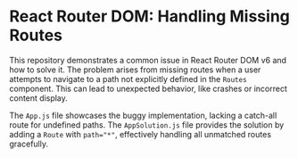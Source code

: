 # React Router DOM: Handling Missing Routes

This repository demonstrates a common issue in React Router DOM v6 and how to solve it. The problem arises from missing routes when a user attempts to navigate to a path not explicitly defined in the `Routes` component. This can lead to unexpected behavior, like crashes or incorrect content display. 

The `App.js` file showcases the buggy implementation, lacking a catch-all route for undefined paths. The `AppSolution.js` file provides the solution by adding a `Route` with `path="*"`, effectively handling all unmatched routes gracefully.